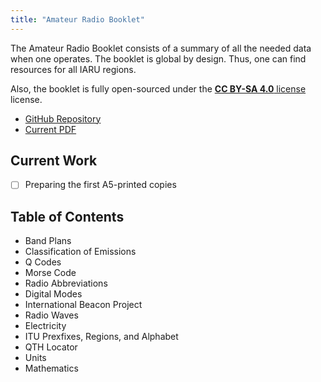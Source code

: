 ```yaml
---
title: "Amateur Radio Booklet"
---
```


The Amateur Radio Booklet consists of a summary of all the needed data when one operates.
The booklet is global by design. Thus, one can find resources for all IARU regions.

Also, the booklet is fully open-sourced under the [**CC BY-SA 4.0** license](https://creativecommons.org/licenses/by-sa/4.0) license.

* [GitHub Repository](https://github.com/NoelM/hambooklet)
* [Current PDF](https://github.com/NoelM/hambooklet/raw/main/booklet.pdf)

## Current Work

- [ ] Preparing the first A5-printed copies

## Table of Contents

* Band Plans
* Classification of Emissions
* Q Codes
* Morse Code
* Radio Abbreviations
* Digital Modes
* International Beacon Project
* Radio Waves
* Electricity
* ITU Prexfixes, Regions, and Alphabet
* QTH Locator
* Units
* Mathematics
